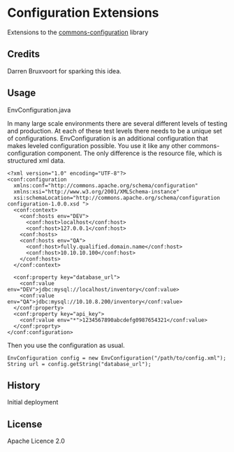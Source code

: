# Configuration Extensions

Extensions to the [commons-configuration](https://commons.apache.org/proper/commons-configuration/) library

## Credits
Darren Bruxvoort for sparking this idea.

## Usage

EnvConfiguration.java

In many large scale environments there are several different levels of testing 
and production.  At each of these test levels there needs to be a unique set
of configurations.  EnvConfiguration is an additional configuration that makes
leveled configuration possible.  You use it like any other commons-configuration
component.  The only difference is the resource file, which is structured xml data.

```
<?xml version="1.0" encoding="UTF-8"?>
<conf:configuration 
  xmlns:conf="http://commons.apache.org/schema/configuration" 
  xmlns:xsi="http://www.w3.org/2001/XMLSchema-instance" 
  xsi:schemaLocation="http://commons.apache.org/schema/configuration configuration-1.0.0.xsd ">
  <conf:context>
    <conf:hosts env="DEV">
      <conf:host>localhost</conf:host>
      <conf:host>127.0.0.1</conf:host>
    <conf:hosts>
    <conf:hosts env="QA">
      <conf:host>fully.qualified.domain.name</conf:host>
      <conf:host>10.10.10.100</conf:host>
    </conf:hosts>
  </conf:context>
      
  <conf:property key="database_url">
    <conf:value env="DEV">jdbc:mysql://localhost/inventory</conf:value>
    <conf:value env="QA">jdbc:mysql://10.10.8.200/inventory</conf:value>
  </conf:property>
  <conf:property key="api_key">
  	<conf:value env="*">1234567890abcdefg0987654321</conf:value>
  </conf:proprty>
</conf:configuration>
```

Then you use the configuration as usual.

```
EnvConfiguration config = new EnvConfiguration("/path/to/config.xml");
String url = config.getString("database_url");
```
## History

Initial deployment

## License

Apache Licence 2.0
